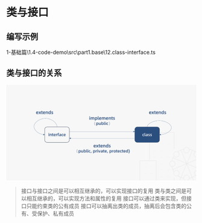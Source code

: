# 类与接口

## 编写示例
1-基础篇\1.4-code-demo\src\part1.base\12.class-interface.ts

## 类与接口的关系
![picture 1](../images/类与接口的关系.png)

> 接口与接口之间是可以相互继承的，可以实现接口的复用
> 类与类之间是可以相互继承的，可以实现方法和属性的复用
> 接口可以通过类来实现，但接口只能约束类的公有成员
> 接口可以抽离出类的成员，抽离后会包含类的公有、受保护、私有成员





